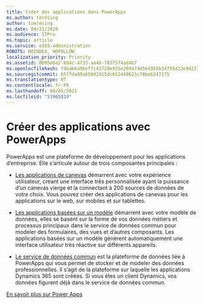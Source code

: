 ```yaml
---
title: Créer des applications dans PowerApps
ms.author: toresing
author: tomresing
ms.date: 04/21/2020
ms.audience: ITPro
ms.topic: article
ms.service: o365-administration
ROBOTS: NOINDEX, NOFOLLOW
localization_priority: Priority
ms.assetid: 0095e6a2-884c-4733-aa4b-783f574ad4b7
ms.openlocfilehash: fdeab6a96effc41728e935e209474d564955b34795d22e94227ca741368462b6
ms.sourcegitcommit: b5f7da89a650d2915dc652449623c78be6247175
ms.translationtype: HT
ms.contentlocale: fr-FR
ms.lasthandoff: 08/05/2021
ms.locfileid: "53965819"
---
```

# <a name="create-apps-with-powerapps"></a>Créer des applications avec PowerApps

PowerApps est une plateforme de développement pour les applications d’entreprise. Elle s’articule autour de trois composantes principales : 
  
- [Les applications de canevas](https://go.microsoft.com/fwlink/?linkid=874495) démarrent avec votre expérience utilisateur, créant une interface très personnalisée ayant la puissance d’un canevas vierge et la connectant à 200 sources de données de votre choix. Vous pouvez créer des applications de canevas pour les applications sur le web, sur mobiles et sur tablettes. 
    
- [Les applications basées sur un modèle](https://go.microsoft.com/fwlink/?linkid=874496) démarrent avec votre modèle de données, elles se basent sur la forme de vos données métiers et processus principaux dans le service de données commun pour modeler des formulaires, des vues et d’autres composants. Les applications basées sur un modèle génèrent automatiquement une interface utilisateur très réactive sur différents appareils. 
    
- [Le service de données commun](https://go.microsoft.com/fwlink/?linkid=874497) est la plateforme de données liée à PowerApps qui vous permet de stocker et de modeler des données professionnelles. Il s’agit de la plateforme sur laquelle les applications Dynamics 365 sont créées. Si vous êtes un client Dynamics, vos données figurent déjà dans le service de données commun. 
    
[En savoir plus sur Power Apps](https://go.microsoft.com/fwlink/?linkid=874498)
  

